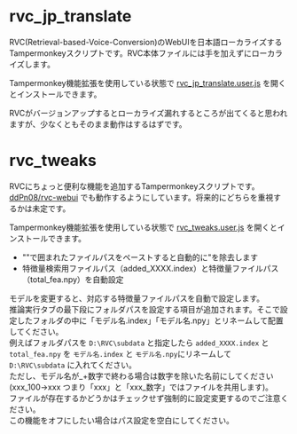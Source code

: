 # rvc_jp_translate

RVC(Retrieval-based-Voice-Conversion)のWebUIを日本語ローカライズするTampermonkeyスクリプトです。RVC本体ファイルには手を加えずにローカライズします。

Tampermonkey機能拡張を使用している状態で [rvc_jp_translate.user.js](https://github.com/hetima/rvc_jp_translate/raw/main/rvc_jp_translate.user.js) を開くとインストールできます。

RVCがバージョンアップするとローカライズ漏れするところが出てくると思われますが、少なくともそのまま動作はするはずです。


# rvc_tweaks

RVCにちょっと便利な機能を追加するTampermonkeyスクリプトです。[ddPn08/rvc-webui](https://github.com/ddPn08/rvc-webui) でも動作するようにしています。将来的にどちらを重視するかは未定です。

Tampermonkey機能拡張を使用している状態で [rvc_tweaks.user.js](https://github.com/hetima/rvc_jp_translate/raw/main/rvc_tweaks.user.js) を開くとインストールできます。

- ""で囲まれたファイルパスをペーストすると自動的に"を除去します
- 特徴量検索用ファイルパス（added_XXXX.index）と特徴量ファイルパス（total_fea.npy）を自動設定

モデルを変更すると、対応する特徴量ファイルパスを自動で設定します。  
推論実行タブの最下段にフォルダパスを設定する項目が追加されます。そこで設定したフォルダの中に「モデル名.index」「モデル名.npy」とリネームして配置してください。  
例えばフォルダパスを `D:\RVC\subdata` と指定したら `added_XXXX.index` と `total_fea.npy` を `モデル名.index` と `モデル名.npy`にリネームして `D:\RVC\subdata` に入れてください。  
ただし、モデル名が_+数字で終わる場合は数字を除いた名前にしてください(xxx_100→xxx つまり「xxx」と「xxx_数字」ではファイルを共用します)。  
ファイルが存在するかどうかはチェックせず強制的に設定変更するのでご注意ください。  
この機能をオフにしたい場合はパス設定を空白にしてください。


